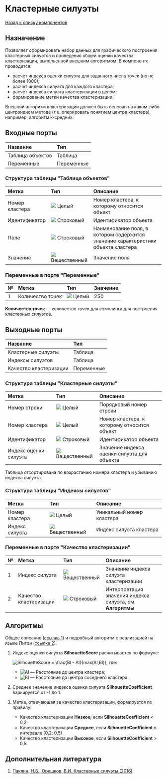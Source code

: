 # Кластерные силуэты

[Назад к списку компонентов](../README.md)

## Назначение

Позволяет сформировать набор данных для графического построения кластерных силуэтов и проведения общей оценки качества кластеризации, выполненной внешним алгоритмом. В компоненте проводится:

* расчет индекса оценки силуэта для заданного числа точек (но не более 1000);
* расчет индекса силуэта для каждого кластера;
* расчет индекса силуэта кластеризации в целом;
* формирование метки качества кластеризации.

Внешний алгоритм кластеризации должен быть основан на каком-либо центроидном методе (т.е. оперировать понятием центра кластера), например, алгоритм k-средних.

## Входные порты

| Название         | Тип        |
|:-----------------|:-----------|
| Таблица объектов | Таблица    |
| Переменные       | Переменные |

### Структура таблицы "Таблица объектов"

| Метка          | Тип                                    | Описание                 |
|:---------------|:---------------------------------------|:-------------------------|
| Номер кластера | ![](./img/integer.svg) Целый           | Номер кластера, к которому относится объект     |
| Идентификатор  | ![](./img/string.svg) Строковый        | Идентификатор объекта    |
| Поле           | ![](./img/string.svg) Строковый        | Наименование поля, в котором содержится значение характеристики объекта кластера  |
| Значение       | ![](./img/realnumber.svg) Вещественный | Значение поля |

### Переменные в порте "Переменные"

| № | Метка           | Тип                          | Значение  |
|:--|:----------------|:-----------------------------|:----------|
| 1 | Количество точек| ![](./img/integer.svg) Целый |       250 |

**Количество точек** — количество точек для сэмплинга для построения кластерных силуэтов.

## Выходные порты

| Название               | Тип        |
|:-----------------------|:-----------|
| Кластерные силуэты     | Таблица    |
| Индексы силуэтов       | Таблица    |
| Качество кластеризации | Переменные |

### Структура таблицы "Кластерные силуэты"

| Метка                 | Тип                                    | Описание |
|:----------------------|:---------------------------------------|:---------|
| Номер строки          | ![](./img/integer.svg) Целый           | Порядковый номер строки  |
| Номер кластера        | ![](./img/integer.svg) Целый           | Номер кластера, к которому относится объект |
| Идентификатор         | ![](./img/string.svg) Строковый        | Идентификатор объекта   |
| Индекс оценки силуэта | ![](./img/realnumber.svg) Вещественный | Значение индекса оценки силуэта для объекта |

Таблица отсортирована по возрастанию номера кластера и убыванию индекса силуэта.

### Структура таблицы "Индексы силуэтов"

| Метка          | Тип                                    | Описание                  |
|:---------------|:---------------------------------------|:--------------------------|
| Номер кластера | ![](./img/integer.svg) Целый           | Уникальный номер кластера |
| Индекс силуэта | ![](./img/realnumber.svg) Вещественный | Индекс силуэта кластера   |

### Переменные в порте "Качество кластеризации"

| № | Метка                  | Тип                                    | Описание                               |
|:--|:-----------------------|:---------------------------------------|:---------------------------------------|
| 1 | Индекс силуэта         | ![](./img/realnumber.svg) Вещественный | Значение индекса силуэта кластеризации |
| 2 | Качество кластеризации | ![](./img/string.svg) Строковый        | Интерпретация значения индекса силуэта, см. **Алгоритмы** |

## Алгоритмы

Общее описание ([ссылка 1](https://en.wikipedia.org/wiki/Silhouette_%28clustering%29)) и подробный алгоритм с реализацией на языке Питон ([ссылка 2](http://scikit-learn.org/stable/auto_examples/cluster/plot_kmeans_silhouette_analysis.html#sphx-glr-download-auto-examples-cluster-plot-kmeans-silhouette-analysis-py)).

1. Индекс оценки силуэта **SilhouetteScore** расчитывается по формуле:

    ![SilhouetteScore =  \frac{BI - AI}{max(AI,BI)}](./img/1_cluster-silhouettes.svg), где:

    * ![AI](./img/2_cluster-silhouettes.svg) — Расстояние до центра кластера;
    * ![BI](./img/3_cluster-silhouettes.svg) — Расстояние до центра соседнего кластера.

2. Среднее значение индекса оценки силуэта **SilhouetteCoefficient** варьируется от -1 до 1.

3. Метка, отвечающая за качество кластеризации, формируется по правилу:

    * Качество кластеризации **Низкое**, если **SilhouetteCoefficient** < 0,2;
    * Качество кластеризации **Среднее**, если **SilhouetteCoefficient** в интервале [0,2; 0,5)
    * Качество кластеризации **Высокое**, если **SilhouetteCoefficient** > 0,5.

## Дополнительная литература

1. [Паклин, Н.Б., Орешков, В.И. Кластерные силуэты (2016)](https://elibrary.ru/item.asp?id=26506406)
